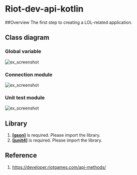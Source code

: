 # Riot-dev-api-kotlin
##Overview
The first step to creating a LOL-related application.

## Class diagram
### Global variable
![ex_screenshot](../../res/api_test.png)
### Connection module
![ex_screenshot](../../res/api_test.png)
### Unit test module
![ex_screenshot](../../res/api_test.png)
## Library
1. __[[gson]](https://github.com/google/gson)__ is required. Please import the library.
2. __[[junit4]](https://github.com/junit-team/junit4)__ is required. Please import the library.

## Reference
1. https://developer.riotgames.com/api-methods/